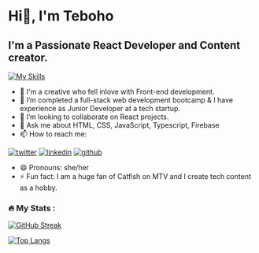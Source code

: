 # Hi👋, I'm Teboho

## I'm a Passionate React Developer and Content creator.

 
 


[![My Skills](https://skills.thijs.gg/icons?i=js,html,css,react,git)](https://skills.thijs.gg)

<!--
**tebohonthako/tebohonthako** is a ✨ _special_ ✨ repository because its `README.md` (this file) appears on your GitHub profile.
-->


- 🔭 I'm a creative who fell inlove with Front-end development.
- 🌱 I’m completed a full-stack web development bootcamp & I have experience as Junior Developer at a tech startup.
- 👯 I’m looking to collaborate on React projects.
- 💬 Ask me about  HTML, CSS, JavaScript, Typescript, Firebase
- 📫 How to reach me: 
<!-- display the social media buttons in your README -->


  
   [![twitter](https://github.com/shikhar1020jais1/Git-Social/blob/master/Icons/Twitter.png (Twitter))][3]
   [![linkedin](https://github.com/shikhar1020jais1/Git-Social/blob/master/Icons/LinkedIn.png (LinkedIn))][4]
   [![github](https://github.com/shikhar1020jais1/Git-Social/blob/master/Icons/Github.png (Github))][5]

<!-- To Link your profile to the media buttons -->


  [3]: https://www.twitter.com/tebooo_n
  [4]: https://www.linkedin.com/in/tebohonthako/
  [5]: https://www.github.com/tebohonthako

- 😄 Pronouns: she/her
- ⚡ Fun fact: I am a huge fan of Catfish on MTV and I create tech content as a hobby. 


### :fire: My Stats :

[![GitHub Streak](http://github-readme-streak-stats.herokuapp.com?user=tebohonthako&theme=dark&border_radius=4.8&date_format=M%20j%5B%2C%20Y%5D)](https://git.io/streak-stats)


[![Top Langs](https://github-readme-stats.vercel.app/api/top-langs/?username=tebohonthako&layout=compact)](https://github.com/tebohonthako)



